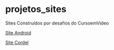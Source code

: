 # projetos_sites
 Sites Construídos por desafios do CursoemVideo


<a href="C:/Users/gabri/Documents/Estudos/projetos_sites/Android/index.html"> Site Android <a>

<a href="C:\Users\gabri\Documents\Estudos\projetos_sites\Cordel\index.html"> Site Cordel <a>